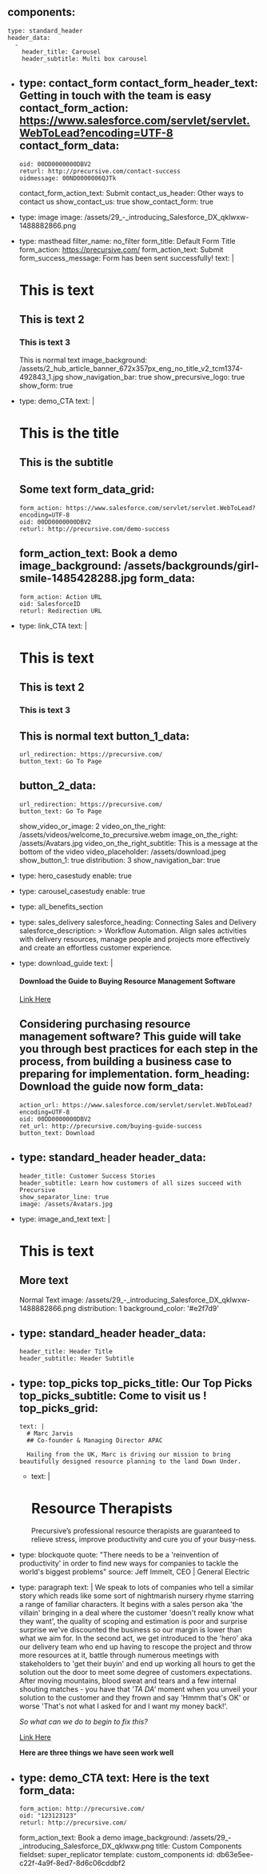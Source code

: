 components:
  -
    type: standard_header
    header_data:
      -
        header_title: Carousel
        header_subtitle: Multi box carousel
  -
    type: contact_form
    contact_form_header_text: Getting in touch with the team is easy
    contact_form_action: https://www.salesforce.com/servlet/servlet.WebToLead?encoding=UTF-8
    contact_form_data:
      -
        oid: 00DD0000000DBV2
        returl: http://precursive.com/contact-success
        oidmessage: 00ND0000006QJTk
    contact_form_action_text: Submit
    contact_us_header: Other ways to contact us
    show_contact_us: true
    show_contact_form: true
  -
    type: image
    image: /assets/29_-_introducing_Salesforce_DX_qklwxw-1488882866.png
  -
    type: masthead
    filter_name: no_filter
    form_title: Default Form Title
    form_action: https://precursive.com/
    form_action_text: Submit
    form_success_message: Form has been sent successfully!
    text: |
      # This is text
      ## This is text 2
      ### This is text 3
      This is normal text
    image_background: /assets/2_hub_article_banner_672x357px_eng_no_title_v2_tcm1374-492843_1.jpg
    show_navigation_bar: true
    show_precursive_logo: true
    show_form: true
  -
    type: demo_CTA
    text: |
      # This is the title
      ## This is the subtitle

      Some text
    form_data_grid:
      -
        form_action: https://www.salesforce.com/servlet/servlet.WebToLead?encoding=UTF-8
        oid: 00DD0000000DBV2
        returl: http://precursive.com/demo-success
    form_action_text: Book a demo
    image_background: /assets/backgrounds/girl-smile-1485428288.jpg
    form_data:
      -
        form_action: Action URL
        oid: SalesforceID
        returl: Redirection URL
  -
    type: link_CTA
    text: |
      # This is text
      ## This is text 2
      ### This is text 3
      This is normal text
    button_1_data:
      -
        url_redirection: https://precursive.com/
        button_text: Go To Page
    button_2_data:
      -
        url_redirection: https://precursive.com/
        button_text: Go To Page
    show_video_or_image: 2
    video_on_the_right: /assets/videos/welcome_to_precursive.webm
    image_on_the_right: /assets/Avatars.jpg
    video_on_the_right_subtitle: This is a message at the bottom of the video
    video_placeholder: /assets/download.jpeg
    show_button_1: true
    distribution: 3
    show_navigation_bar: true
  -
    type: hero_casestudy
    enable: true
  -
    type: carousel_casestudy
    enable: true
  -
    type: all_benefits_section
  -
    type: sales_delivery
    salesforce_heading: Connecting Sales and Delivery
    salesforce_description: >
      Workflow Automation. Align sales activities with delivery resources, manage people and projects more
      effectively and create an effortless customer experience.
  -
    type: download_guide
    text: |
      #### Download the Guide to Buying Resource Management Software

      [Link Here](http://precursive.com)

      Considering purchasing resource management software? This guide will take you through best practices for each step in the process, from building a business case to preparing for implementation.
    form_heading: Download the guide now
    form_data:
      -
        action_url: https://www.salesforce.com/servlet/servlet.WebToLead?encoding=UTF-8
        oid: 00DD0000000DBV2
        ret_url: http://precursive.com/buying-guide-success
        button_text: Download
  -
    type: standard_header
    header_data:
      -
        header_title: Customer Success Stories
        header_subtitle: Learn how customers of all sizes succeed with Precursive
        show_separator_line: true
        image: /assets/Avatars.jpg
  -
    type: image_and_text
    text: |
      # This is text
      ## More text

      Normal Text
    image: /assets/29_-_introducing_Salesforce_DX_qklwxw-1488882866.png
    distribution: 1
    background_color: '#e2f7d9'
  -
    type: standard_header
    header_data:
      -
        header_title: Header Title
        header_subtitle: Header Subtitle
  -
    type: top_picks
    top_picks_title: Our Top Picks
    top_picks_subtitle: Come to visit us !
    top_picks_grid:
      -
        text: |
          # Marc Jarvis
          ## Co-founder & Managing Director APAC

          Hailing from the UK, Marc is driving our mission to bring beautifully designed resource planning to the land Down Under.
      -
        text: |
          # Resource Therapists
          Precursive’s professional resource therapists are guaranteed to relieve stress, improve productivity and cure you of your busy-ness.
  -
    type: blockquote
    quote: "There needs to be a 'reinvention of productivity' in order to find new ways for companies to tackle the world's biggest problems"
    source: Jeff Immelt, CEO | General Electric
  -
    type: paragraph
    text: |
      We speak to lots of companies who tell a similar story which reads like some sort of nightmarish nursery rhyme starring a range of familiar characters. It begins with a sales person aka 'the villain' bringing in a deal where the customer 'doesn't really know what they want', the quality of scoping and estimation is poor and surprise surprise we've discounted the business so our margin is lower than what we aim for. In the second act, we get introduced to the 'hero' aka our delivery team who end up having to rescope the project and throw more resources at it, battle through numerous meetings with stakeholders to 'get their buyin' and end up working all hours to get the solution out the door to meet some degree of customers expectations. After moving mountains, blood sweat and tears and a few internal shouting matches - you have that *'TA DA'* moment when you unveil your solution to the customer and they frown and say 'Hmmm that's OK' or worse 'That's not what I asked for and I want my money back!'.

      *So what can we do to begin to fix this?*

      [Link Here](http://precursive.com)

      **Here are three things we have seen work well**
  -
    type: demo_CTA
    text: Here is the text
    form_data:
      -
        form_action: http://precursive.com/
        oid: "123123123"
        returl: http://precursive.com/
    form_action_text: Book a demo
    image_background: /assets/29_-_introducing_Salesforce_DX_qklwxw.png
title: Custom Components
fieldset: super_replicator
template: custom_components
id: db63e5ee-c22f-4a9f-8ed7-8d6c06cddbf2
